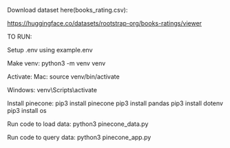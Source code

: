 Download dataset here(books_rating.csv):

https://huggingface.co/datasets/rootstrap-org/books-ratings/viewer

TO RUN:

Setup .env using example.env


Make venv:
python3 -m venv venv


Activate:
  Mac:
  source venv/bin/activate
  
  Windows:
  venv\Scripts\activate

Install pinecone:
pip3 install pinecone
pip3 install pandas
pip3 install dotenv
pip3 install os

Run code to load data:
python3 pinecone_data.py

Run code to query data:
python3 pinecone_app.py








